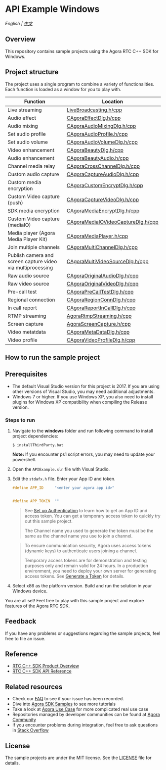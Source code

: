 # API Example Windows

_English | [中文](README.zh.md)_

## Overview

This repository contains sample projects using the Agora RTC C++ SDK for Windows.

## Project structure

The project uses a single program to combine a variety of functionalities. Each function is loaded as a window for you to play with.

| Function                                                    | Location                                                                                       |
| ----------------------------------------------------------- | ---------------------------------------------------------------------------------------------- |
| Live streaming                                              | [LiveBroadcasting.h/cpp](./APIExample/APIExample/Basic/LiveBroadcasting)                         |
| Audio effect                                                | [CAgoraEffectDlg.h/cpp](./APIExample/APIExample/Advanced/AudioEffect)                            |
| Audio mixing                                                | [CAgoraAudioMixingDlg.h/cpp](./APIExample/APIExample/Advanced/AudioMixing)                       |
| Set audio profile                                           | [CAgoraAudioProfile.h/cpp](./APIExample/APIExample/Advanced/AudioProfile)                        |
| Set audio volume                                            | [CAgoraAudioVolumeDlg.h/cpp](./APIExample/APIExample/Advanced/AudioVolume)                       |
| Video enhancement                                           | [CAgoraBeautyDlg.h/cpp](./APIExample/APIExample/Advanced/Beauty)                                 |
| Audio enhancement                                           | [CAgoraBeautyAudio.h/cpp](./APIExample/APIExample/Advanced/BeautyAudio)                          |
| Channel media relay                                         | [CAgoraCrossChannelDlg.h/cpp](./APIExample/APIExample/Advanced/CrossChannel)                     |
| Custom audio capture                                        | [CAgoraCaptureAudioDlg.h/cpp](./APIExample/APIExample/Advanced/CustomAudioCapture)               |
| Custom media encryption                                     | [CAgoraCustomEncryptDlg.h/cpp](./APIExample/APIExample/Advanced/CustomEncrypt)                   |
| Custom Video capture (push)                                       | [CAgoraCaptureVideoDlg.h/cpp](./APIExample/APIExample/Advanced/CustomVideoCapture)               |
| SDK media encryption                                        | [CAgoraMediaEncryptDlg.h/cpp](./APIExample/APIExample/Advanced/MediaEncrypt)                     |
| Custom Video capture (mediaIO)                                       | [CAgoraMediaIOVideoCaptureDlg.h/cpp](./APIExample/APIExample/Advanced/MediaIOCustomVideoCaptrue) |
| Media player (Agora Media Player Kit)                             | [CAgoraMediaPlayer.h/cpp](./APIExample/APIExample/Advanced/MediaPlayer)                          |
| Join multiple channels                                      | [CAgoraMultiChannelDlg.h/cpp](./APIExample/APIExample/Advanced/MultiChannel)                     |
| Publish camera and screen capture video via multiprocessing | [CAgoraMultiVideoSourceDlg.h/cpp](./APIExample/APIExample/Advanced/MultiVideoSource)             |
| Raw audio source                                            | [CAgoraOriginalAudioDlg.h/cpp](./APIExample/APIExample/Advanced/OriginalAudio)                   |
| Raw video source                                            | [CAgoraOriginalVideoDlg.h/cpp](./APIExample/APIExample/Advanced/OriginalVideo)                   |
| Pre-call test                                               | [CAgoraPreCallTestDlg.h/cpp](./APIExample/APIExample/Advanced/PreCallTest)                       |
| Regional connection                                         | [CAgoraRegionConnDlg.h/cpp](./APIExample/APIExample/Advanced/RegionConn)                         |
| In call report                                              | [CAgoraReportInCallDlg.h/cpp](./APIExample/APIExample/Advanced/ReportInCall)                     |
| RTMP streaming                                              | [AgoraRtmpStreaming.h/cpp](./APIExample/APIExample/Advanced/RTMPStream)                          |
| Screen capture                                              | [AgoraScreenCapture.h/cpp](./APIExample/APIExample/Advanced/ScreenShare)                         |
| Video metatdata                                             | [CAgoraMetaDataDlg.h/cpp](./APIExample/APIExample/Advanced/VideoMetadata)                        |
| Video profile                                               | [CAgoraVideoProfileDlg.h/cpp](./APIExample/APIExample/Advanced/VideoProfile)                     |

## How to run the sample project

## Prerequisites

- The default Visual Studio version for this project is 2017. If you are using other versions of Visual Studio, you may need additional adjustments.
- Windows 7 or higher. If you use Windows XP, you also need to install plugins for Windows XP compatibility when compiling the Release version.

### Steps to run

1. Navigate to the **windows** folder and run following command to install project dependencies:

   ```shell
   $ installThirdParty.bat
   ```

   **Note:**
   If you encounter ps1 script errors, you may need to update your powershell.


2. Open the `APIExample.sln` file with Visual Studio.
3. Edit the `stdafx.h` file. Enter your App ID and token.

   ```c++
   #define APP_ID     "<enter your agora app id>"


   #define APP_TOKEN  ""
   ```

   > See [Set up Authentication](https://docs.agora.io/en/Agora%20Platform/token) to learn how to get an App ID and access token. You can get a temporary access token to quickly try out this sample project.
   >
   > The Channel name you used to generate the token must be the same as the channel name you use to join a channel.

   > To ensure communication security, Agora uses access tokens (dynamic keys) to authenticate users joining a channel.
   >
   > Temporary access tokens are for demonstration and testing purposes only and remain valid for 24 hours. In a production environment, you need to deploy your own server for generating access tokens. See [Generate a Token](https://docs.agora.io/en/Interactive%20Broadcast/token_server) for details.

4. Select x86 as the platform version. Build and run the solution in your Windows device.

You are all set! Feel free to play with this sample project and explore features of the Agora RTC SDK.

## Feedback

If you have any problems or suggestions regarding the sample projects, feel free to file an issue.

## Reference

- [RTC C++ SDK Product Overview](https://docs.agora.io/en/Interactive%20Broadcast/product_live?platform=Windows)
- [RTC C++ SDK API Reference](https://docs.agora.io/en/Interactive%20Broadcast/API%20Reference/cpp/index.html)

## Related resources

- Check our [FAQ](https://docs.agora.io/en/faq) to see if your issue has been recorded.
- Dive into [Agora SDK Samples](https://github.com/AgoraIO) to see more tutorials
- Take a look at [Agora Use Case](https://github.com/AgoraIO-usecase) for more complicated real use case
- Repositories managed by developer communities can be found at [Agora Community](https://github.com/AgoraIO-Community)
- If you encounter problems during integration, feel free to ask questions in [Stack Overflow](https://stackoverflow.com/questions/tagged/agora.io)

## License

The sample projects are under the MIT license. See the [LICENSE](/LICENSE) file for details.
